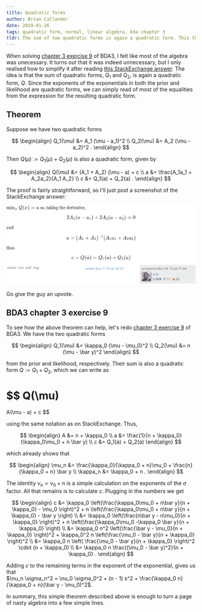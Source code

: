 ```yaml
---
title: Quadratic forms
author: Brian Callander
date: 2019-01-26
tags: quadratic form, normal, linear algebra, bda chapter 3
tldr: The sum of two quadratic forms is again a quadratic form. This theorem can simplify the derivation of certain posterior distributions, including the case of the conjugate normal.
---
```


When solving [chapter 3 exercise 9](./chapter_03_exercise_09.html) of BDA3, I felt like most of the algebra was unecessary. It turns out that it was indeed unnecessary, but I only realised how to simplify it after reading [this StackExchange answer](https://math.stackexchange.com/a/345846/31873). The idea is that the sum of quadratic forms, $Q_1$ and $Q_2$, is again a quadratic form, $Q$. Since the exponents of the exponentials in both the prior and likelihood are quadratic forms, we can simply read of most of the equalities from the expression for the resulting quadratic form.

<!--more-->

## Theorem

Suppose we have two quadratic forms

$$
\begin{align}
  Q_1(\mu) 
  &=
  A_1 (\mu - a_1)^2
  \\
  Q_2(\mu) 
  &=
  A_2 (\mu - a_2)^2
.
\end{align}
$$

Then $Q(\mu) := Q_1(\mu) + Q_2(\mu)$ is also a quadratic form, given by

$$
\begin{align}
  Q(\mu) 
  &= 
  (A_1 + A_2) (\mu - a) + c
  \\
  a
  &= 
  \frac{A_1a_1 + A_2a_2}{A_1  A_2}
  \\
  c
  &=
  Q_1(a) + Q_2(a)
  .
\end{align}
$$

The proof is fairly straightforward, so I'll just post a screenshot of the StackExchange answer:

[![The sum of quadratic forms is again a quadratic form](images/stack_exchange_sum_of_quadratic_forms_sds.png)](https://math.stackexchange.com/a/345846/31873)

Go give the guy an upvote.

## BDA3 chapter 3 exercise 9

To see how the above theorem can help, let's redo [chapter 3 exercise 9](./chapter_03_exercise_09.html) of BDA3. We have the two quadratic forms

$$
\begin{align}
  Q_1(\mu) 
  &=
  \kappa_0 (\mu - \mu_0)^2
  \\
  Q_2(\mu) 
  &=
  n (\mu - \bar y)^2
\end{align}
$$

from the prior and likelihood, respectively. Their sum is also a quadratic form $Q := Q_1 + Q_2$, which we can write as

$$
  Q(\mu)
  =
  A(\mu - a) + c
$$

using the same notation as on StackExchange. Thus,

$$
\begin{align}
  A &= n + \kappa_0
  \\
  a &= \frac{1}{n + \kappa_0} (\kappa_0\mu_0 + n \bar y)
  \\
  c &= Q_1(a) + Q_2(a)
\end{align}
$$

which already shows that

$$
\begin{align}
  \mu_n &= \frac{\kappa_0}{\kappa_0 + n}\mu_0 + \frac{n}{\kappa_0 + n} \bar y
  \\
  \kappa_n &= \kappa_0 + n
  .
\end{align}
$$

The identity  $\nu_n = \nu_0 + n$ is a simple calculation on the exponents of the $\sigma$ factor. All that remains is to calculate $c$. Plugging in the numbers we get

$$
\begin{align}
  c
  &=
  \kappa_0 \left(\frac{\kappa_0\mu_0 + n\bar y}{n + \kappa_0} - \mu_0 \right)^2
  +
  n \left(\frac{\kappa_0\mu_0 + n\bar y}{n + \kappa_0} - \bar y \right)
  \\
  &=
  \kappa_0 \left(\frac{n\bar y - n\mu_0}{n + \kappa_0} \right)^2
  +
  n \left(\frac{\kappa_0\mu_0 -\kappa_0 \bar y}{n + \kappa_0} \right)
  \\
  &=
  \kappa_0 n^2 \left(\frac{\bar y - \mu_0}{n + \kappa_0} \right)^2
  +
  \kappa_0^2 n \left(\frac{\mu_0 - \bar y}{n + \kappa_0} \right)^2
  \\
  &=
  \kappa_0 n \left( \frac{\mu_0 - \bar y}{n + \kappa_0} \right)^2 \cdot (n + \kappa_0)
  \\
  &=
  \kappa_0 n \frac{(\mu_0 - \bar y)^2}{n + \kappa_0}
  .
\end{align}
$$

Adding $c$ to the remaining terms in the exponent of the exponential, gives us that   
  $\nu_n \sigma_n^2 = \nu_0 \sigma_0^2 + (n - 1) s^2 + \frac{\kappa_0 n}{\kappa_0 + n}(\bar y - \mu_0)^2$.
  
  
In summary, this simple theorem described above is enough to turn a page of nasty algebra into a few simple lines.